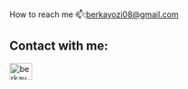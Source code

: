 How to reach me 📫:berkayozi08@gmail.com

<html lang="en">
<head>


</head>
<body>
  <h2 class="with">Contact with me: </h2>
  <img align="center" src="https://raw.githubusercontent.com/rahuldkjain/github-profile-readme-generator/master/src/images/icons/Social/linked-in-alt.svg" alt="berkayozisk" height="30" width="40" style="max-width: 100%;">
</body>
